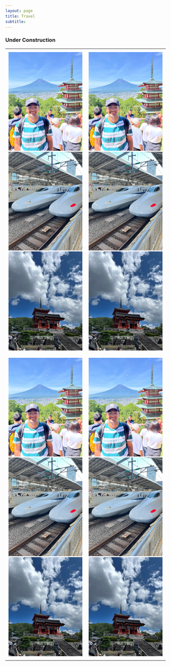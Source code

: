 ```yaml
---
layout: page
title: Travel
subtitle:
---
```

### Under Construction

<!--
<div id="slideshow">
	<div class="slide-fade">
		<div class="slide">
			<img src="{{ 'assets/img/japan/IMG_1001.jpg' | relative_url }}" alt="Not found" />
		</div>
		<div class="slide">
			<img src="{{ 'assets/img/japan/IMG_1719.jpg' | relative_url }}" alt="Not found" />
		</div>
		<div class="slide">
			<img src="{{ 'assets/img/japan/IMG_1776.jpg' | relative_url }}" alt="Not found" />
		</div>
		<div class="slide">
			<img src="{{ 'assets/img/japan/IMG_1795.jpg' | relative_url }}" alt="Not found" />
		</div>
		<div class="slide">
			<img src="{{ 'assets/img/japan/IMG_2120.jpg' | relative_url }}" alt="Not found" />
		</div>
		<div class="slide">
			<img src="{{ 'assets/img/japan/IMG_2354.jpg' | relative_url }}" alt="Not found" />
		</div>
		<figcaption>Japan</figcaption>
	</div>
</div>-->

<!--
<div id="slideshow">
<div class="slideshow-container">
  <div class="slide fade">
    <img src="assets/img/japan/IMG_1001.jpg" alt="Slide 1" />
  </div>
  <div class="slide fade">
    <img src="assets/img/japan/IMG_1719.jpg" alt="Slide 2" />
  </div>
  <div class="slide fade">
    <img src="assets/img/japan/IMG_1776.jpg" alt="Slide 3" />
  </div>
  <div class="slide fade">
    <img src="assets/img/japan/IMG_1795.jpg" alt="Slide 4" />	
  </div>
</div> 
</div>
-->


<style>
  .carousel-table {
    width: 100%;
    border-collapse: collapse;
  }
  .carousel-table td {
    padding: 10px;
    vertical-align: top;
    width: 50%; /* Adjust for number of columns */
  }
  .swiper-container {
    width: 100%;
    height: 250px; /* Adjust as needed */
  }
  .swiper-slide img {
    width: 100%;
    height: 100%;
    object-fit: cover;
  }
</style>

<table class="carousel-table">
  <tr>
    <td>
      <div class="swiper mySwiper1">
        <div class="swiper-wrapper">
          <div class="swiper-slide"><img src="assets/img/japan/IMG_1001.jpg" alt="Slide 1" ></div>
          <div class="swiper-slide"><img src="assets/img/japan/IMG_1719.jpg" alt="Slide 1" ></div>
          <div class="swiper-slide"><img src="assets/img/japan/IMG_1776.jpg" alt="Slide 1" ></div>
        </div>
        <div class="swiper-pagination"></div>
        <div class="swiper-button-next"></div>
        <div class="swiper-button-prev"></div>
      </div>
    </td>
    <td>
      <div class="swiper mySwiper2">
        <div class="swiper-wrapper">
          <div class="swiper-slide"><img src="assets/img/japan/IMG_1001.jpg" alt="Slide 1" ></div>
          <div class="swiper-slide"><img src="assets/img/japan/IMG_1719.jpg" alt="Slide 1" ></div>
          <div class="swiper-slide"><img src="assets/img/japan/IMG_1776.jpg" alt="Slide 1" ></div>
        </div>
        <div class="swiper-pagination"></div>
        <div class="swiper-button-next"></div>
        <div class="swiper-button-prev"></div>
      </div>
    </td>
  </tr>
  <tr>
    <td>
      <div class="swiper mySwiper3">
        <div class="swiper-wrapper">
          <div class="swiper-slide"><img src="assets/img/japan/IMG_1001.jpg" alt="Slide 1" ></div>
          <div class="swiper-slide"><img src="assets/img/japan/IMG_1719.jpg" alt="Slide 1" ></div>
          <div class="swiper-slide"><img src="assets/img/japan/IMG_1776.jpg" alt="Slide 1" ></div>
        </div>
        <div class="swiper-pagination"></div>
        <div class="swiper-button-next"></div>
        <div class="swiper-button-prev"></div>
      </div>
    </td>
    <td>
      <div class="swiper mySwiper4">
        <div class="swiper-wrapper">
          <div class="swiper-slide"><img src="assets/img/japan/IMG_1001.jpg" alt="Slide 1" ></div>
          <div class="swiper-slide"><img src="assets/img/japan/IMG_1719.jpg" alt="Slide 1" ></div>
          <div class="swiper-slide"><img src="assets/img/japan/IMG_1776.jpg" alt="Slide 1" ></div>
        </div>
        <div class="swiper-pagination"></div>
        <div class="swiper-button-next"></div>
        <div class="swiper-button-prev"></div>
      </div>
    </td>
  </tr>
</table>

<script>
  document.addEventListener("DOMContentLoaded", function () {
    let carousels = document.querySelectorAll(".swiper");
    carousels.forEach((carousel, index) => {
      new Swiper(`.mySwiper${index + 1}`, {
        loop: true,
        autoplay: { delay: 3000 },
        pagination: { el: ".swiper-pagination", clickable: true },
        navigation: { nextEl: ".swiper-button-next", prevEl: ".swiper-button-prev" }
      });
    });
  });
</script>


